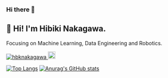 ### Hi there 👋
## 👋 Hi! I'm Hibiki Nakagawa. 
Focusing on Machine Learning, Data Engineering and Robotics.

<p align="left"> 
  <a href="https://github.com/hbknakagawa/hbknakagawa/">
    <img src="https://komarev.com/ghpvc/?username=hbknakagawa" alt="hbknakagawa" />
  </a>
  <a href="https://github.com/hbknakagawa">
    <img height="20" src="https://img.shields.io/github/followers/hbknakagawa?label=follow&logo=github&style=flat" />
  </a>
</p>

[![Top Langs](https://github-readme-stats-sigma-five.vercel.app/api/top-langs/?username=hbknakagawa&hide=jupyter%20notebook,html)](https://github.com/anuraghazra/github-readme-stats)
[![Anurag's GitHub stats](https://github-readme-stats-sigma-five.vercel.app/api?username=hbknakagawa&line_height=40&count_private=true&show_icons=true&theme=tokyonight&include_all_commits=true)](https://github.com/anuraghazra/github-readme-stats)
